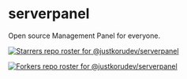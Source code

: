 # serverpanel
Open source Management Panel for everyone.

[![Starrers repo roster for @justkorudev/serverpanel](https://reporoster.com/stars/justkorudev/serverpanel)](https://github.com/justkorudev/serverpanel/stargazers)

[![Forkers repo roster for @justkorudev/serverpanel](https://reporoster.com/forks/justkorudev/serverpanel)](https://github.com/justkorudev/serverpanel/network/members)
